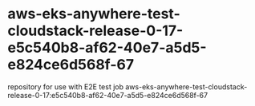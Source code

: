 # aws-eks-anywhere-test-cloudstack-release-0-17-e5c540b8-af62-40e7-a5d5-e824ce6d568f-67
repository for use with E2E test job aws-eks-anywhere-test-cloudstack-release-0-17:e5c540b8-af62-40e7-a5d5-e824ce6d568f-67
